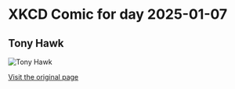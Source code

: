 
# XKCD Comic for day 2025-01-07

## Tony Hawk

![Tony Hawk](https://imgs.xkcd.com/comics/tony_hawk.png "Bad idea #271: Dropping into the half-pipe on a Segway.")

[Visit the original page](https://xkcd.com/296/)
